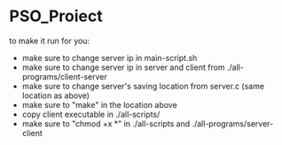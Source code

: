 # PSO_Proiect

to make it run for you:
 - make sure to change server ip in main-script.sh
 - make sure to change server ip in server and client from ./all-programs/client-server
 - make sure to change server's saving location from server.c (same location as above)
 - make sure to "make" in the location above
 - copy client executable in ./all-scripts/
 - make sure to "chmod +x *" in ./all-scripts and ./all-programs/server-client
  
